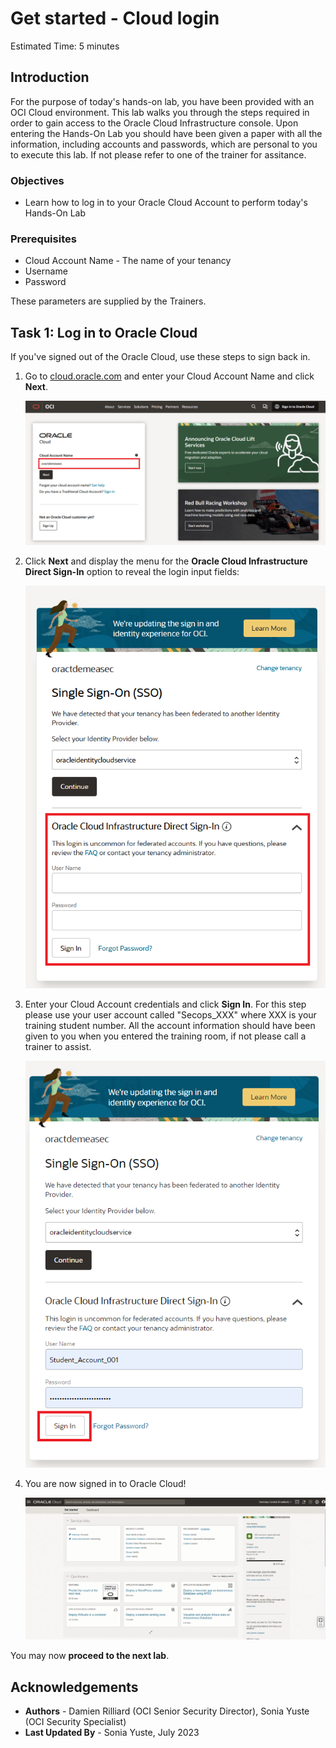 # Get started - Cloud login

Estimated Time: 5 minutes

## Introduction

For the purpose of today's hands-on lab, you have been provided with an OCI Cloud environment. This lab walks you through the steps required in order to gain access to the Oracle Cloud Infrastructure console. Upon entering the Hands-On Lab you should have been given a paper with all the information, including accounts and passwords, which are personal to you to execute this lab. If not please refer to one of the trainer for assitance.

### Objectives

- Learn how to log in to your Oracle Cloud Account to perform today's Hands-On Lab

### Prerequisites
- Cloud Account Name - The name of your tenancy 
- Username
- Password

These parameters are supplied by the Trainers.

## Task 1:  Log in to Oracle Cloud
If you've signed out of the Oracle Cloud, use these steps to sign back in.

1. Go to [cloud.oracle.com](https://cloud.oracle.com) and enter your Cloud Account Name and click **Next**. 

    ![Cloud Account Name](./images/cloud-oracle.png " ")

2. Click **Next** and display the menu for the **Oracle Cloud Infrastructure Direct Sign-In** option to reveal the login input fields:

    ![Click Continue Single Sign-In](./images/cloud-login-tenant.png " ")

3. Enter your Cloud Account credentials and click **Sign In**. For this step please use your user account called "Secops_XXX" where XXX is your training student number. All the account information should have been given to you when you entered the training room, if not please call a trainer to assist. 

    ![Sign in](./images/oci-signin.png " ")

4. You are now signed in to Oracle Cloud!

    ![OCI Console Home Page](./images/oci-console.png " ")

You may now **proceed to the next lab**.

## Acknowledgements
- **Authors** - Damien Rilliard (OCI Senior Security Director), Sonia Yuste (OCI Security Specialist) 
- **Last Updated By** - Sonia Yuste, July 2023